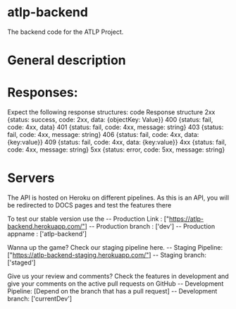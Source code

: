 # atlp-backend
The backend code for the ATLP Project.

# General description


# Responses:
Expect the following response structures:
code        Response structure
2xx         {status: success, code: 2xx, data: {objectKey: Value}}
400         {status: fail, code: 4xx, data}
401         {status: fail, code: 4xx, message: string}
403         {status: fail, code: 4xx, message: string}
406         {status: fail, code: 4xx, data: {key:value}}
409         {status: fail, code: 4xx, data: {key:value}}
4xx        {status: fail, code: 4xx, message: string}
5xx         {status: error, code: 5xx, message: string}

# Servers

The API is hosted on Heroku on different pipelines.
As this is an API, you will be redirected to DOCS pages and test the features there

To test our stable version use the 
-- Production Link : ["https://atlp-backend.herokuapp.com/"]
-- Production branch : ['dev']
-- Production appname : ['atlp-backend']

Wanna up the game? Check our staging pipeline here.
-- Staging Pipeline: ["https://atlp-backend-staging.herokuapp.com/"]
-- Staging branch: ['staged']

Give us your review and comments? Check the features in development and give your 
comments on the active pull requests on GitHub
-- Development Pipeline: [Depend on the branch that has a pull request]
-- Development branch: ['currentDev']
